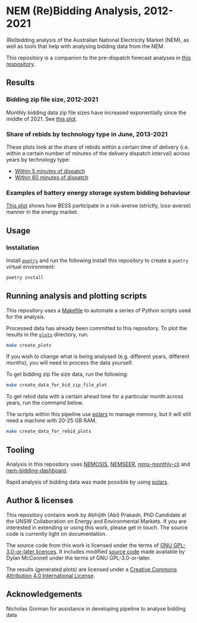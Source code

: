 # NEM (Re)Bidding Analysis, 2012-2021

(Re)bidding analysis of the Australian National Electricity Market (NEM), as well as tools that help with analysing bidding data from the NEM.

This repository is a companion to the pre-dispatch forecast analyses in [this respository](https://github.com/prakaa/NEMStorageUnderUncertainty).

## Results

### Bidding zip file size, 2012-2021

Monthly bidding data zip file sizes have increased exponentially since the middle of 2021. See [this plot](./plots/monthly_bidding_data_size_2012_2023.pdf).

### Share of rebids by technology type in June, 2013-2021

These plots look at the share of rebids within a certain time of delivery (i.e. within a certain number of minutes of the delivery dispatch interval) across years by technology type:

- [Within 5 minutes of dispatch](./plots/rebids_june_300_share_by_tech_2013_2021.pdf)
- [Within 60 minutes of dispatch](./plots/rebids_june_3600_share_by_tech_2013_2021.pdf)

### Examples of battery energy storage system bidding behaviour

[This plot](./plots/aggregate_bess_bidding_0406_2021_2023.pdf) shows how BESS participate in a risk-averse (strictly, loss-averse) manner in the energy market.

## Usage

### Installation

Install [`poetry`](https://python-poetry.org/) and run the following install this repository to create a `poetry` virtual environment:

```bash
poetry install
```

## Running analysis and plotting scripts

This repository uses a [Makefile](./Makefile) to automate a series of Python scripts used for the analysis.

Processed data has already been committed to this repository. To plot the results in the [`plots`](./plots/) directory, run:

```bash
make create_plots
```

If you wish to change what is being analysed (e.g. different years, different months), you will need to process the data yourself.

To get bidding zip file size data, run the following:

```bash
make create_data_for_bid_zip_file_plot
```
To get rebid data with a certain ahead time for a particular month across years, run the command below.

The scripts within this pipeline use [polars](https://www.pola.rs/) to manage memory, but it will still need a machine with 20-25 GB RAM.

```bash
make create_data_for_rebid_plots
```
## Tooling

Analysis in this repository uses [NEMOSIS](https://github.com/UNSW-CEEM/NEMOSIS), [NEMSEER](https://github.com/UNSW-CEEM/NEMSEER), [mms-monthly-cli](https://github.com/prakaa/mms-monthly-cli) and [nem-bidding-dashboard](https://github.com/UNSW-CEEM/nem-bidding-dashboard).

Rapid analysis of bidding data was made possible by using [polars](https://www.pola.rs/).

## Author & licenses

This repository contains work by Abhijith (Abi) Prakash, PhD Candidate at the UNSW Collaboration on Energy and Environmental Markets. If you are interested in extending or using this work, please get in touch. The source code is currently light on documentation.

The source code from this work is licensed under the terms of [GNU GPL-3.0-or-later licences](./LICENSE). It includes modified [source code](https://unsw-ceem.github.io/CEEM-Gists/opennem_facilities.html) made available by Dylan McConnell under the terms of GNU GPL-3.0-or-later.

The results (generated plots) are licensed under a [Creative Commons Attribution 4.0 International License](http://creativecommons.org/licenses/by/4.0/).

## Acknowledgements

Nicholas Gorman for assistance in developing pipeline to analyse bidding data
